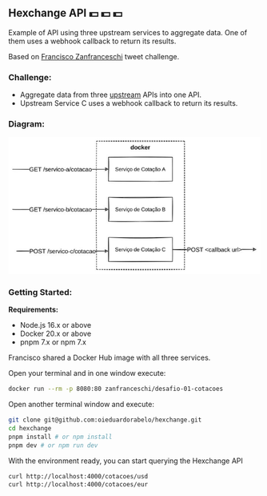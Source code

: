## Hexchange API 💵 💵 💵

Example of API using three upstream services to aggregate data. One of them uses a webhook callback to return its results.

Based on [Francisco Zanfranceschi](https://twitter.com/zanfranceschi) tweet challenge.

### Challenge:

- Aggregate data from three [upstream](https://medium.com/code-factory-berlin/up-down-stream-what-is-it-a4b4792f5d0b) APIs into one API.
- Upstream Service C uses a webhook callback to return its results.

### Diagram:

![API with external dependency on 3 APIs. One of them uses webhooks to return the response.](./docs//challenge-diagram.jpg)

### Getting Started:

**Requirements:**

- Node.js 16.x or above
- Docker 20.x or above
- pnpm 7.x or npm 7.x

Francisco shared a Docker Hub image with all three services.

Open your terminal and in one window execute:

```bash
docker run --rm -p 8080:80 zanfranceschi/desafio-01-cotacoes
```

Open another terminal window and execute:

```bash
git clone git@github.com:oieduardorabelo/hexchange.git
cd hexchange
pnpm install # or npm install
pnpm dev # or npm run dev
```

With the environment ready, you can start querying the Hexchange API

```bash
curl http://localhost:4000/cotacoes/usd
curl http://localhost:4000/cotacoes/eur
```
